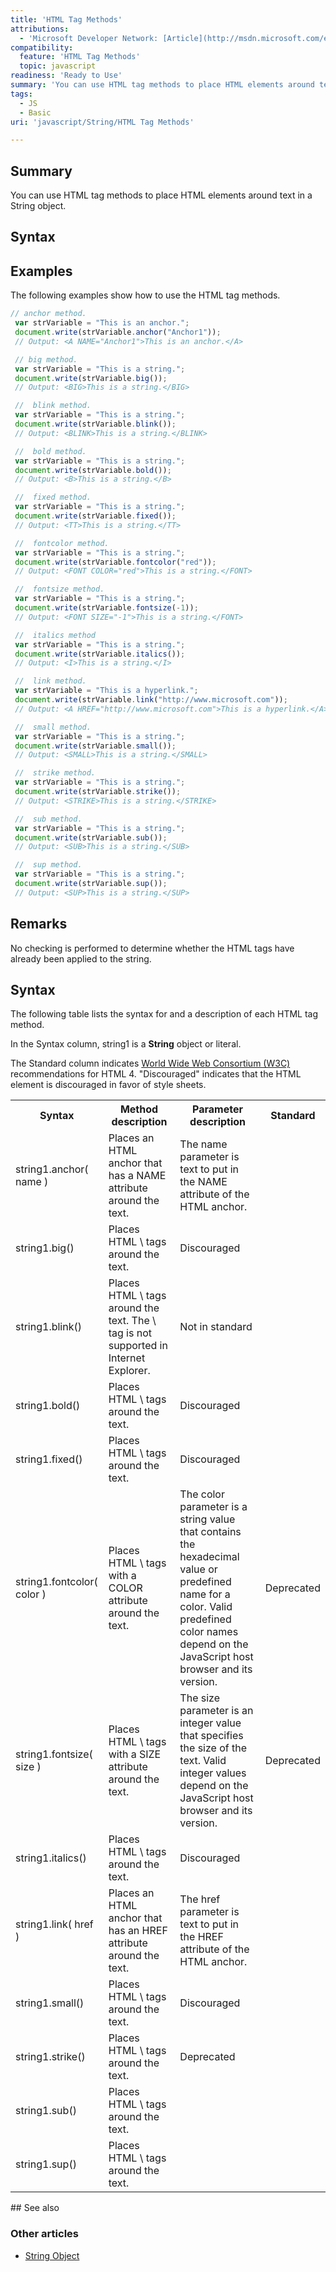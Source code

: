 ```yaml
---
title: 'HTML Tag Methods'
attributions:
  - 'Microsoft Developer Network: [Article](http://msdn.microsoft.com/en-us/library/ie/ff806183(v=vs.94).aspx)'
compatibility:
  feature: 'HTML Tag Methods'
  topic: javascript
readiness: 'Ready to Use'
summary: 'You can use HTML tag methods to place HTML elements around text in a String object.'
tags:
  - JS
  - Basic
uri: 'javascript/String/HTML Tag Methods'

---
```

## Summary

You can use HTML tag methods to place HTML elements around text in a String object.

## Syntax

## Examples

The following examples show how to use the HTML tag methods.

``` js
// anchor method.
 var strVariable = "This is an anchor.";
 document.write(strVariable.anchor("Anchor1"));
 // Output: <A NAME="Anchor1">This is an anchor.</A>

 // big method.
 var strVariable = "This is a string.";
 document.write(strVariable.big());
 // Output: <BIG>This is a string.</BIG>

 //  blink method.
 var strVariable = "This is a string.";
 document.write(strVariable.blink());
 // Output: <BLINK>This is a string.</BLINK>

 //  bold method.
 var strVariable = "This is a string.";
 document.write(strVariable.bold());
 // Output: <B>This is a string.</B>

 //  fixed method.
 var strVariable = "This is a string.";
 document.write(strVariable.fixed());
 // Output: <TT>This is a string.</TT>

 //  fontcolor method.
 var strVariable = "This is a string.";
 document.write(strVariable.fontcolor("red"));
 // Output: <FONT COLOR="red">This is a string.</FONT>

 //  fontsize method.
 var strVariable = "This is a string.";
 document.write(strVariable.fontsize(-1));
 // Output: <FONT SIZE="-1">This is a string.</FONT>

 //  italics method
 var strVariable = "This is a string.";
 document.write(strVariable.italics());
 // Output: <I>This is a string.</I>

 //  link method.
 var strVariable = "This is a hyperlink.";
 document.write(strVariable.link("http://www.microsoft.com"));
 // Output: <A HREF="http://www.microsoft.com">This is a hyperlink.</A>

 //  small method.
 var strVariable = "This is a string.";
 document.write(strVariable.small());
 // Output: <SMALL>This is a string.</SMALL>

 //  strike method.
 var strVariable = "This is a string.";
 document.write(strVariable.strike());
 // Output: <STRIKE>This is a string.</STRIKE>

 //  sub method.
 var strVariable = "This is a string.";
 document.write(strVariable.sub());
 // Output: <SUB>This is a string.</SUB>

 //  sup method.
 var strVariable = "This is a string.";
 document.write(strVariable.sup());
 // Output: <SUP>This is a string.</SUP>
```

## Remarks

No checking is performed to determine whether the HTML tags have already been applied to the string.

## Syntax

The following table lists the syntax for and a description of each HTML tag method.

In the Syntax column, string1 is a **String** object or literal.

The Standard column indicates [World Wide Web Consortium (W3C)](http://go.microsoft.com/fwlink/?LinkId=199553) recommendations for HTML 4. "Discouraged" indicates that the HTML element is discouraged in favor of style sheets.

<table class="wikitable">
<tr>
<th>
Syntax

</th>
<th>
Method description

</th>
<th>
Parameter description

</th>
<th>
Standard

</th>
</tr>
<tr>
<td>
string1.anchor( name )

</td>
<td>
Places an HTML anchor that has a NAME attribute around the text.

</td>
<td>
The name parameter is text to put in the NAME attribute of the HTML anchor.

</td>
</tr>
<tr>
<td>
string1.big()

</td>
<td>
Places HTML \<BIG\> tags around the text.

</td>
<td>
Discouraged

</td>
</tr>
<tr>
<td>
string1.blink()

</td>
<td>
Places HTML \<BLINK\> tags around the text. The \<BLINK\> tag is not supported in Internet Explorer.

</td>
<td>
Not in standard

</td>
</tr>
<tr>
<td>
string1.bold()

</td>
<td>
Places HTML \<B\> tags around the text.

</td>
<td>
Discouraged

</td>
</tr>
<tr>
<td>
string1.fixed()

</td>
<td>
Places HTML \<TT\> tags around the text.

</td>
<td>
Discouraged

</td>
</tr>
<tr>
<td>
string1.fontcolor( color )

</td>
<td>
Places HTML \<FONT\> tags with a COLOR attribute around the text.

</td>
<td>
The color parameter is a string value that contains the hexadecimal value or predefined name for a color. Valid predefined color names depend on the JavaScript host browser and its version.

</td>
<td>
Deprecated

</td>
</tr>
<tr>
<td>
string1.fontsize( size )

</td>
<td>
Places HTML \<FONT\> tags with a SIZE attribute around the text.

</td>
<td>
The size parameter is an integer value that specifies the size of the text. Valid integer values depend on the JavaScript host browser and its version.

</td>
<td>
Deprecated

</td>
</tr>
<tr>
<td>
string1.italics()

</td>
<td>
Places HTML \<I\> tags around the text.

</td>
<td>
Discouraged

</td>
</tr>
<tr>
<td>
string1.link( href )

</td>
<td>
Places an HTML anchor that has an HREF attribute around the text.

</td>
<td>
The href parameter is text to put in the HREF attribute of the HTML anchor.

</td>
</tr>
<tr>
<td>
string1.small()

</td>
<td>
Places HTML \<SMALL\> tags around the text.

</td>
<td>
Discouraged

</td>
</tr>
<tr>
<td>
string1.strike()

</td>
<td>
Places HTML \<STRIKE\> tags around the text.

</td>
<td>
Deprecated

</td>
</tr>
<tr>
<td>
string1.sub()

</td>
<td>
Places HTML \<SUB\> tags around the text.

</td>
</tr>
<tr>
<td>
string1.sup()

</td>
<td>
Places HTML \<SUP\> tags around the text.

</td>
</tr>
</table>
## See also

### Other articles

-   [String Object](/javascript/String)

